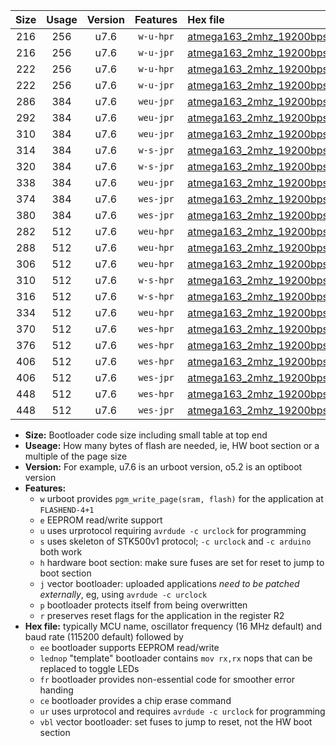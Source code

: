 |Size|Usage|Version|Features|Hex file|
|:-:|:-:|:-:|:-:|:--|
|216|256|u7.6|`w-u-hpr`|[atmega163_2mhz_19200bps_ur.hex](https://raw.githubusercontent.com/stefanrueger/urboot/main/atmega163_2mhz_19200bps_ur.hex)|
|216|256|u7.6|`w-u-jpr`|[atmega163_2mhz_19200bps_ur_vbl.hex](https://raw.githubusercontent.com/stefanrueger/urboot/main/atmega163_2mhz_19200bps_ur_vbl.hex)|
|222|256|u7.6|`w-u-hpr`|[atmega163_2mhz_19200bps_lednop_ur.hex](https://raw.githubusercontent.com/stefanrueger/urboot/main/atmega163_2mhz_19200bps_lednop_ur.hex)|
|222|256|u7.6|`w-u-jpr`|[atmega163_2mhz_19200bps_lednop_ur_vbl.hex](https://raw.githubusercontent.com/stefanrueger/urboot/main/atmega163_2mhz_19200bps_lednop_ur_vbl.hex)|
|286|384|u7.6|`weu-jpr`|[atmega163_2mhz_19200bps_ee_ur_vbl.hex](https://raw.githubusercontent.com/stefanrueger/urboot/main/atmega163_2mhz_19200bps_ee_ur_vbl.hex)|
|292|384|u7.6|`weu-jpr`|[atmega163_2mhz_19200bps_ee_lednop_ur_vbl.hex](https://raw.githubusercontent.com/stefanrueger/urboot/main/atmega163_2mhz_19200bps_ee_lednop_ur_vbl.hex)|
|310|384|u7.6|`weu-jpr`|[atmega163_2mhz_19200bps_ee_lednop_fr_ur_vbl.hex](https://raw.githubusercontent.com/stefanrueger/urboot/main/atmega163_2mhz_19200bps_ee_lednop_fr_ur_vbl.hex)|
|314|384|u7.6|`w-s-jpr`|[atmega163_2mhz_19200bps_vbl.hex](https://raw.githubusercontent.com/stefanrueger/urboot/main/atmega163_2mhz_19200bps_vbl.hex)|
|320|384|u7.6|`w-s-jpr`|[atmega163_2mhz_19200bps_lednop_vbl.hex](https://raw.githubusercontent.com/stefanrueger/urboot/main/atmega163_2mhz_19200bps_lednop_vbl.hex)|
|338|384|u7.6|`weu-jpr`|[atmega163_2mhz_19200bps_ee_lednop_fr_ce_ur_vbl.hex](https://raw.githubusercontent.com/stefanrueger/urboot/main/atmega163_2mhz_19200bps_ee_lednop_fr_ce_ur_vbl.hex)|
|374|384|u7.6|`wes-jpr`|[atmega163_2mhz_19200bps_ee_vbl.hex](https://raw.githubusercontent.com/stefanrueger/urboot/main/atmega163_2mhz_19200bps_ee_vbl.hex)|
|380|384|u7.6|`wes-jpr`|[atmega163_2mhz_19200bps_ee_lednop_vbl.hex](https://raw.githubusercontent.com/stefanrueger/urboot/main/atmega163_2mhz_19200bps_ee_lednop_vbl.hex)|
|282|512|u7.6|`weu-hpr`|[atmega163_2mhz_19200bps_ee_ur.hex](https://raw.githubusercontent.com/stefanrueger/urboot/main/atmega163_2mhz_19200bps_ee_ur.hex)|
|288|512|u7.6|`weu-hpr`|[atmega163_2mhz_19200bps_ee_lednop_ur.hex](https://raw.githubusercontent.com/stefanrueger/urboot/main/atmega163_2mhz_19200bps_ee_lednop_ur.hex)|
|306|512|u7.6|`weu-hpr`|[atmega163_2mhz_19200bps_ee_lednop_fr_ur.hex](https://raw.githubusercontent.com/stefanrueger/urboot/main/atmega163_2mhz_19200bps_ee_lednop_fr_ur.hex)|
|310|512|u7.6|`w-s-hpr`|[atmega163_2mhz_19200bps.hex](https://raw.githubusercontent.com/stefanrueger/urboot/main/atmega163_2mhz_19200bps.hex)|
|316|512|u7.6|`w-s-hpr`|[atmega163_2mhz_19200bps_lednop.hex](https://raw.githubusercontent.com/stefanrueger/urboot/main/atmega163_2mhz_19200bps_lednop.hex)|
|334|512|u7.6|`weu-hpr`|[atmega163_2mhz_19200bps_ee_lednop_fr_ce_ur.hex](https://raw.githubusercontent.com/stefanrueger/urboot/main/atmega163_2mhz_19200bps_ee_lednop_fr_ce_ur.hex)|
|370|512|u7.6|`wes-hpr`|[atmega163_2mhz_19200bps_ee.hex](https://raw.githubusercontent.com/stefanrueger/urboot/main/atmega163_2mhz_19200bps_ee.hex)|
|376|512|u7.6|`wes-hpr`|[atmega163_2mhz_19200bps_ee_lednop.hex](https://raw.githubusercontent.com/stefanrueger/urboot/main/atmega163_2mhz_19200bps_ee_lednop.hex)|
|406|512|u7.6|`wes-hpr`|[atmega163_2mhz_19200bps_ee_lednop_fr.hex](https://raw.githubusercontent.com/stefanrueger/urboot/main/atmega163_2mhz_19200bps_ee_lednop_fr.hex)|
|406|512|u7.6|`wes-jpr`|[atmega163_2mhz_19200bps_ee_lednop_fr_vbl.hex](https://raw.githubusercontent.com/stefanrueger/urboot/main/atmega163_2mhz_19200bps_ee_lednop_fr_vbl.hex)|
|448|512|u7.6|`wes-hpr`|[atmega163_2mhz_19200bps_ee_lednop_fr_ce.hex](https://raw.githubusercontent.com/stefanrueger/urboot/main/atmega163_2mhz_19200bps_ee_lednop_fr_ce.hex)|
|448|512|u7.6|`wes-jpr`|[atmega163_2mhz_19200bps_ee_lednop_fr_ce_vbl.hex](https://raw.githubusercontent.com/stefanrueger/urboot/main/atmega163_2mhz_19200bps_ee_lednop_fr_ce_vbl.hex)|

- **Size:** Bootloader code size including small table at top end
- **Useage:** How many bytes of flash are needed, ie, HW boot section or a multiple of the page size
- **Version:** For example, u7.6 is an urboot version, o5.2 is an optiboot version
- **Features:**
  + `w` urboot provides `pgm_write_page(sram, flash)` for the application at `FLASHEND-4+1`
  + `e` EEPROM read/write support
  + `u` uses urprotocol requiring `avrdude -c urclock` for programming
  + `s` uses skeleton of STK500v1 protocol; `-c urclock` and `-c arduino` both work
  + `h` hardware boot section: make sure fuses are set for reset to jump to boot section
  + `j` vector bootloader: uploaded applications *need to be patched externally*, eg, using `avrdude -c urclock`
  + `p` bootloader protects itself from being overwritten
  + `r` preserves reset flags for the application in the register R2
- **Hex file:** typically MCU name, oscillator frequency (16 MHz default) and baud rate (115200 default) followed by
  + `ee` bootloader supports EEPROM read/write
  + `lednop` "template" bootloader contains `mov rx,rx` nops that can be replaced to toggle LEDs
  + `fr` bootloader provides non-essential code for smoother error handing
  + `ce` bootloader provides a chip erase command
  + `ur` uses urprotocol and requires `avrdude -c urclock` for programming
  + `vbl` vector bootloader: set fuses to jump to reset, not the HW boot section

